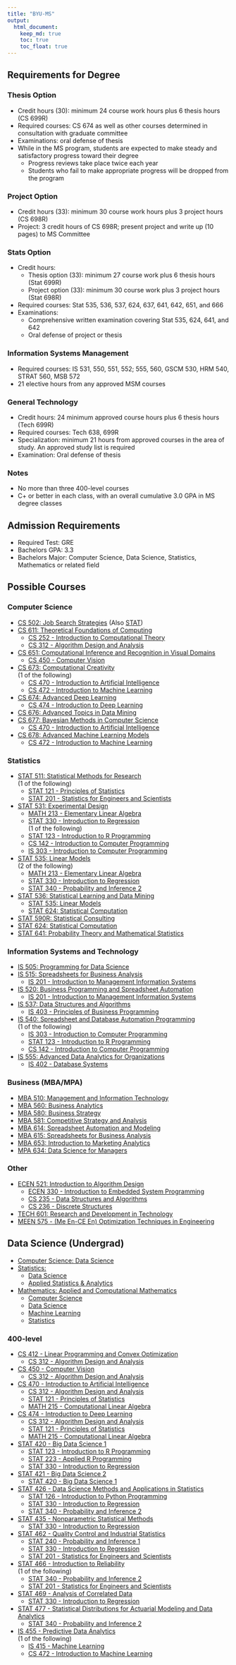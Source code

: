 ```yaml
---
title: "BYU-MS"
output: 
  html_document:
    keep_md: true
    toc: true
    toc_float: true
---
```


## Requirements for Degree

### Thesis Option

* Credit hours (30): minimum 24 course work hours plus 6 thesis hours (CS 699R)
* Required courses: CS 674 as well as other courses determined in consultation with graduate committee
* Examinations: oral defense of thesis
* While in the MS program, students are expected to make steady and satisfactory progress toward their degree 
  + Progress reviews take place twice each year
  + Students who fail to make appropriate progress will be dropped from the program

### Project Option

* Credit hours (33): minimum 30 course work hours plus 3 project hours (CS 698R)
* Project: 3 credit hours of CS 698R; present project and write up (10 pages) to MS Committee

### Stats Option

* Credit hours: 
  + Thesis option (33): minimum 27 course work plus 6 thesis hours (Stat 699R)
  + Project option (33): minimum 30 course work plus 3 project hours (Stat 698R)
* Required courses: Stat 535, 536, 537, 624, 637, 641, 642, 651, and 666 
* Examinations: 
  + Comprehensive written examination covering Stat 535, 624, 641, and 642 
  + Oral defense of project or thesis

### Information Systems Management

* Required courses: IS 531, 550, 551, 552; 555, 560, GSCM 530, HRM 540, STRAT 560, MSB 572 
* 21 elective hours from any approved MSM courses 
 
### General Technology

* Credit hours: 24 minimum approved course hours plus 6 thesis hours (Tech 699R)
* Required courses: Tech 638, 699R
* Specialization: minimum 21 hours from approved courses in the area of study. An approved study list is required
* Examination: Oral defense of thesis

### Notes

* No more than three 400-level courses
* C+ or better in each class, with an overall cumulative 3.0 GPA in MS degree classes

## Admission Requirements

* Required Test: GRE
* Bachelors GPA: 3.3
* Bachelors Major: Computer Science, Data Science, Statistics, Mathematics or related field

## Possible Courses

### Computer Science

* [CS 502: Job Search Strategies](https://gradstudies.byu.edu/course/job-search-strategies)  (Also [STAT](https://gradstudies.byu.edu/course/job-search-strategies-4))
* [CS 611: Theoretical Foundations of Computing](https://gradstudies.byu.edu/course/theoretical-foundations-computing)
  + [CS 252 - Introduction to Computational Theory](https://catalog.byu.edu/physical-and-mathematical-sciences/computer-science/introduction-computational-theory)
  + [CS 312 - Algorithm Design and Analysis](https://catalog.byu.edu/physical-and-mathematical-sciences/computer-science/algorithm-design-and-analysis)
* [CS 651: Computational Inference and Recognition in Visual Domains](https://gradstudies.byu.edu/course/computational-inference-and-recognition-visual-domains)  
  + [CS 450 - Computer Vision](https://catalog.byu.edu/physical-and-mathematical-sciences/computer-science/computer-vision)
* [CS 673: Computational Creativity](https://gradstudies.byu.edu/course/computational-creativity)    
  (1 of the following)
  + [CS 470 - Introduction to Artificial Intelligence](https://catalog.byu.edu/physical-and-mathematical-sciences/computer-science/introduction-artificial-intelligence)
  + [CS 472 - Introduction to Machine Learning](https://catalog.byu.edu/physical-and-mathematical-sciences/computer-science/introduction-machine-learning)
* [CS 674: Advanced Deep Learning](https://gradstudies.byu.edu/course/advanced-deep-learning)    
  + [CS 474 - Introduction to Deep Learning](https://catalog.byu.edu/physical-and-mathematical-sciences/computer-science/introduction-deep-learning)
* [CS 676: Advanced Topics in Data Mining](https://gradstudies.byu.edu/course/advanced-topics-data-mining)
* [CS 677: Bayesian Methods in Computer Science](https://gradstudies.byu.edu/course/bayesian-methods-computer-science)
  + [CS 470 - Introduction to Artificial Intelligence](https://catalog.byu.edu/physical-and-mathematical-sciences/computer-science/introduction-artificial-intelligence)
* [CS 678: Advanced Machine Learning Models](https://gradstudies.byu.edu/course/advanced-machine-learning-models)    
  + [CS 472 - Introduction to Machine Learning](https://catalog.byu.edu/physical-and-mathematical-sciences/computer-science/introduction-machine-learning)

### Statistics

* [STAT 511: Statistical Methods for Research](https://gradstudies.byu.edu/course/statistical-methods-research-1)    
  (1 of the following)
  + [STAT 121 - Principles of Statistics](https://catalog.byu.edu/physical-and-mathematical-sciences/statistics/principles-of-statistics)
  + [STAT 201 - Statistics for Engineers and Scientists](https://catalog.byu.edu/physical-and-mathematical-sciences/statistics/statistics-engineers-and-scientists)
* [STAT 531: Experimental Design](https://gradstudies.byu.edu/course/experimental-design)
   + [MATH 213 - Elementary Linear Algebra](https://catalog.byu.edu/physical-and-mathematical-sciences/mathematics/elementary-linear-algebra-0)
   + [STAT 330 - Introduction to Regression](https://catalog.byu.edu/physical-and-mathematical-sciences/statistics/introduction-regression)    
     (1 of the following)
   + [STAT 123 - Introduction to R Programming](https://catalog.byu.edu/physical-and-mathematical-sciences/statistics/introduction-r-programming)
   + [CS 142 - Introduction to Computer Programming](https://catalog.byu.edu/physical-and-mathematical-sciences/computer-science/introduction-computer-programming)
   + [IS 303 - Introduction to Computer Programming](https://catalog.byu.edu/business/information-systems/introduction-computer-programming)
* [STAT 535: Linear Models](https://gradstudies.byu.edu/course/linear-models)    
  (2 of the following)
  + [MATH 213 - Elementary Linear Algebra](https://catalog.byu.edu/physical-and-mathematical-sciences/mathematics/elementary-linear-algebra-0)
  + [STAT 330 - Introduction to Regression](https://catalog.byu.edu/physical-and-mathematical-sciences/statistics/introduction-regression)
  + [STAT 340 - Probability and Inference 2](https://catalog.byu.edu/physical-and-mathematical-sciences/statistics/probability-and-inference-2)
* [STAT 536: Statistical Learning and Data Mining](https://gradstudies.byu.edu/course/statistical-learning-and-data-mining)
  + [STAT 535: Linear Models](https://gradstudies.byu.edu/course/linear-models) 
  + [STAT 624: Statistical Computation](https://gradstudies.byu.edu/course/statistical-computation)
* [STAT 590R: Statistical Consulting](https://gradstudies.byu.edu/course/statistical-consulting)
* [STAT 624: Statistical Computation](https://gradstudies.byu.edu/course/statistical-computation)
* [STAT 641: Probability Theory and Mathematical Statistics](https://gradstudies.byu.edu/course/probability-theory-and-mathematical-statistics-1)

### Information Systems and Technology

* [IS 505: Programming for Data Science](https://gradstudies.byu.edu/course/programming-data-science)
* [IS 515: Spreadsheets for Business Analysis](https://catalog.byu.edu/business/information-systems/spreadsheets-business-analysis)
  + [IS 201 - Introduction to Management Information Systems](https://catalog.byu.edu/business/information-systems/introduction-management-information-systems) 
* [IS 520: Business Programming and Spreadsheet Automation](https://gradstudies.byu.edu/course/business-programming-and-spreadsheet-automation)
  + [IS 201 - Introduction to Management Information Systems](https://catalog.byu.edu/business/information-systems/introduction-management-information-systems)
* [IS 537: Data Structures and Algorithms](https://catalog.byu.edu/business/information-systems/data-structures-and-algorithms)  
  + [IS 403 - Principles of Business Programming](https://catalog.byu.edu/business/information-systems/principles-of-business-programming)
* [IS 540: Spreadsheet and Database Automation Programming](https://gradstudies.byu.edu/course/spreadsheet-and-database-automation-programming)    
  (1 of the following)
  + [IS 303 - Introduction to Computer Programming](https://catalog.byu.edu/business/information-systems/introduction-computer-programming)
  + [STAT 123 - Introduction to R Programming](https://catalog.byu.edu/physical-and-mathematical-sciences/statistics/introduction-r-programming)
  + [CS 142 - Introduction to Computer Programming](https://catalog.byu.edu/physical-and-mathematical-sciences/computer-science/introduction-computer-programming)
* [IS 555: Advanced Data Analytics for Organizations](https://gradstudies.byu.edu/course/advanced-data-analytics-organizations)
  + [IS 402 - Database Systems](https://catalog.byu.edu/business/information-systems/database-systems)

### Business (MBA/MPA)

* [MBA 510: Management and Information Technology](https://gradstudies.byu.edu/course/management-and-information-technology)
* [MBA 560: Business Analytics](https://gradstudies.byu.edu/course/business-analytics)
* [MBA 580: Business Strategy](https://gradstudies.byu.edu/course/business-strategy)
* [MBA 581: Competitive Strategy and Analysis](https://gradstudies.byu.edu/course/competitive-strategy-and-analysis)
* [MBA 614: Spreadsheet Automation and Modeling](https://gradstudies.byu.edu/course/spreadsheet-automation-and-modeling)
* [MBA 615: Spreadsheets for Business Analysis](https://gradstudies.byu.edu/course/spreadsheets-business-analysis-0)
* [MBA 653: Introduction to Marketing Analytics](https://gradstudies.byu.edu/course/introduction-marketing-analytics)
* [MPA 634: Data Science for Managers](https://gradstudies.byu.edu/course/data-science-managers)

### Other

* [ECEN 521: Introduction to Algorithm Design](https://gradstudies.byu.edu/course/introduction-algorithm-design)
  + [ECEN 330 - Introduction to Embedded System Programming](https://catalog.byu.edu/engineering/electrical-and-computer-engineering/introduction-embedded-system-programming)
  + [CS 235 - Data Structures and Algorithms](https://catalog.byu.edu/physical-and-mathematical-sciences/computer-science/data-structures-and-algorithms)
  + [CS 236 - Discrete Structures](https://catalog.byu.edu/physical-and-mathematical-sciences/computer-science/discrete-structures)
* [TECH 601: Research and Development in Technology](https://gradstudies.byu.edu/course/research-and-development-technology)
* [MEEN 575 - (Me En-CE En) Optimization Techniques in Engineering](https://gradstudies.byu.edu/course/me-ence-en-optimization-techniques-engineering)

## Data Science (Undergrad)

* [Computer Science: Data Science](https://catalog.byu.edu/physical-and-mathematical-sciences/computer-science/computer-science-data-science-bs)
* [Statistics:]((https://catalog.byu.edu/physical-and-mathematical-sciences/statistics/statistics-statistical-science-bs))
  + [Data Science](https://catalog.byu.edu/physical-and-mathematical-sciences/statistics/statistics-data-science-bs) 
  + [Applied Statistics & Analytics](https://catalog.byu.edu/physical-and-mathematical-sciences/statistics/statistics-applied-statistics-analytics-bs)
* [Mathematics: Applied and Computational Mathematics](https://catalog.byu.edu/physical-and-mathematical-sciences/mathematics/mathematics-applied-and-computational-mathematics-bs)
  + [Computer Science](http://acme.byu.edu/emphases/#nine)
  + [Data Science](http://acme.byu.edu/emphases/#cryptography)
  + [Machine Learning](http://acme.byu.edu/emphases/#machine_learning)
  + [Statistics](http://acme.byu.edu/emphases/#twentyseven)

### 400-level

* [CS 412 - Linear Programming and Convex Optimization](https://catalog.byu.edu/physical-and-mathematical-sciences/computer-science/linear-programming-and-convex-optimization)
  + [CS 312 - Algorithm Design and Analysis](https://catalog.byu.edu/physical-and-mathematical-sciences/computer-science/algorithm-design-and-analysis)
* [CS 450 - Computer Vision](https://catalog.byu.edu/physical-and-mathematical-sciences/computer-science/computer-vision)
  + [CS 312 - Algorithm Design and Analysis](https://catalog.byu.edu/physical-and-mathematical-sciences/computer-science/algorithm-design-and-analysis)
* [CS 470 - Introduction to Artificial Intelligence](https://catalog.byu.edu/physical-and-mathematical-sciences/computer-science/introduction-artificial-intelligence)  
  + [CS 312 - Algorithm Design and Analysis](https://catalog.byu.edu/physical-and-mathematical-sciences/computer-science/algorithm-design-and-analysis)
  + [STAT 121 - Principles of Statistics](https://catalog.byu.edu/physical-and-mathematical-sciences/statistics/principles-of-statistics) 
  + [MATH 215 - Computational Linear Algebra](https://catalog.byu.edu/physical-and-mathematical-sciences/mathematics/computational-linear-algebra)  
* [CS 474 - Introduction to Deep Learning](https://catalog.byu.edu/physical-and-mathematical-sciences/computer-science/introduction-deep-learning)
  + [CS 312 - Algorithm Design and Analysis](https://catalog.byu.edu/physical-and-mathematical-sciences/computer-science/algorithm-design-and-analysis)
  + [STAT 121 - Principles of Statistics](https://catalog.byu.edu/physical-and-mathematical-sciences/statistics/principles-of-statistics)
  + [MATH 215 - Computational Linear Algebra](https://catalog.byu.edu/physical-and-mathematical-sciences/mathematics/computational-linear-algebra)
* [STAT 420 - Big Data Science 1](https://catalog.byu.edu/physical-and-mathematical-sciences/statistics/big-data-science-1)
  + [STAT 123 - Introduction to R Programming](https://catalog.byu.edu/physical-and-mathematical-sciences/statistics/introduction-r-programming)
  + [STAT 223 - Applied R Programming](https://catalog.byu.edu/physical-and-mathematical-sciences/statistics/applied-r-programming)
  + [STAT 330 - Introduction to Regression](https://catalog.byu.edu/physical-and-mathematical-sciences/statistics/introduction-regression)
* [STAT 421 - Big Data Science 2](https://catalog.byu.edu/physical-and-mathematical-sciences/statistics/big-data-science-2)
  + [STAT 420 - Big Data Science 1](https://catalog.byu.edu/physical-and-mathematical-sciences/statistics/big-data-science-1)
* [STAT 426 - Data Science Methods and Applications in Statistics](https://catalog.byu.edu/physical-and-mathematical-sciences/statistics/data-science-methods-and-applications-statistics)
  + [STAT 126 - Introduction to Python Programming](https://catalog.byu.edu/physical-and-mathematical-sciences/statistics/introduction-python-programming)
  + [STAT 330 - Introduction to Regression](https://catalog.byu.edu/physical-and-mathematical-sciences/statistics/introduction-regression)
  + [STAT 340 - Probability and Inference 2](https://catalog.byu.edu/physical-and-mathematical-sciences/statistics/probability-and-inference-2)
* [STAT 435 - Nonparametric Statistical Methods](https://catalog.byu.edu/physical-and-mathematical-sciences/statistics/nonparametric-statistical-methods)
  + [STAT 330 - Introduction to Regression](https://catalog.byu.edu/physical-and-mathematical-sciences/statistics/introduction-regression)
* [STAT 462 - Quality Control and Industrial Statistics](https://catalog.byu.edu/physical-and-mathematical-sciences/statistics/quality-control-and-industrial-statistics)  
  + [STAT 240 - Probability and Inference 1](https://catalog.byu.edu/physical-and-mathematical-sciences/statistics/probability-and-inference-1)
  + [STAT 330 - Introduction to Regression](https://catalog.byu.edu/physical-and-mathematical-sciences/statistics/introduction-regression)
  + [STAT 201 - Statistics for Engineers and Scientists](https://catalog.byu.edu/physical-and-mathematical-sciences/statistics/statistics-engineers-and-scientists)  
* [STAT 466 - Introduction to Reliability](https://catalog.byu.edu/physical-and-mathematical-sciences/statistics/introduction-reliability)  
  (1 of the following)
  + [STAT 340 - Probability and Inference 2](https://catalog.byu.edu/physical-and-mathematical-sciences/statistics/probability-and-inference-2)
  + [STAT 201 - Statistics for Engineers and Scientists](https://catalog.byu.edu/physical-and-mathematical-sciences/statistics/statistics-engineers-and-scientists)  
* [STAT 469 - Analysis of Correlated Data](https://catalog.byu.edu/physical-and-mathematical-sciences/statistics/analysis-of-correlated-data)  
  + [STAT 330 - Introduction to Regression](https://catalog.byu.edu/physical-and-mathematical-sciences/statistics/introduction-regression)  
* [STAT 477 - Statistical Distributions for Actuarial Modeling and Data Analytics](https://catalog.byu.edu/physical-and-mathematical-sciences/statistics/statistical-distributions-actuarial-modeling-and-data)  
  + [STAT 340 - Probability and Inference 2](https://catalog.byu.edu/physical-and-mathematical-sciences/statistics/probability-and-inference-2)
* [IS 455 - Predictive Data Analytics](https://catalog.byu.edu/business/information-systems/predictive-data-analytics-0)    
  (1 of the following)
  + [IS 415 - Machine Learning](https://catalog.byu.edu/business/information-systems/machine-learning)
  + [CS 472 - Introduction to Machine Learning](https://catalog.byu.edu/physical-and-mathematical-sciences/computer-science/introduction-machine-learning)
